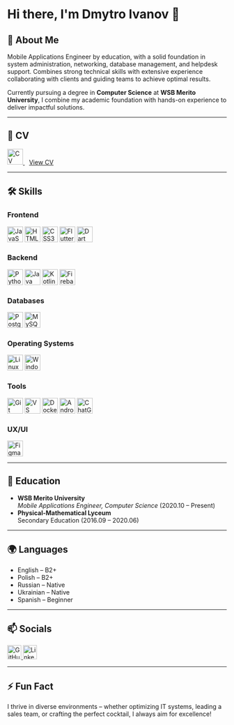 # Hi there, I'm Dmytro Ivanov 👋

## 🚀 About Me

Mobile Applications Engineer by education, with a solid foundation in system administration, networking, database management, and helpdesk support. Combines strong technical skills with extensive experience collaborating with clients and guiding teams to achieve optimal results.

Currently pursuing a degree in **Computer Science** at **WSB Merito University**, I combine my academic foundation with hands-on experience to deliver impactful solutions.

---

## 📝 CV

<p align="left">
<a href="https://whocodethis.github.io/resume/" target="_blank" rel="noreferrer">
<img src="https://img.icons8.com/?size=100&id=R9cokz2UAdyo&format=png&color=000000" width="36" height="36" alt="CV" />
</a>
<a href="https://whocodethis.github.io/resume/" target="_blank" rel="noreferrer" style="margin-left: 10px;">View CV</a>
</p>

---

## 🛠️ Skills

### **Frontend**
<p align="left">
<a href="https://developer.mozilla.org/en-US/docs/Web/JavaScript" target="_blank" rel="noreferrer"><img src="https://img.icons8.com/color/48/000000/javascript--v1.png" width="36" height="36" alt="JavaScript" /></a>
<a href="https://developer.mozilla.org/en-US/docs/Glossary/HTML5" target="_blank" rel="noreferrer"><img src="https://img.icons8.com/color/48/000000/html-5--v1.png" width="36" height="36" alt="HTML5" /></a>
<a href="https://www.w3.org/TR/CSS/#css" target="_blank" rel="noreferrer"><img src="https://img.icons8.com/color/48/000000/css3.png" width="36" height="36" alt="CSS3" /></a>
<a href="https://flutter.dev/" target="_blank" rel="noreferrer"><img src="https://img.icons8.com/color/48/000000/flutter.png" width="36" height="36" alt="Flutter" /></a>
<a href="https://dart.dev/" target="_blank" rel="noreferrer"><img src="https://img.icons8.com/color/48/000000/dart.png" width="36" height="36" alt="Dart" /></a>
</p>

### **Backend**
<p align="left">
<a href="https://www.python.org/" target="_blank" rel="noreferrer"><img src="https://img.icons8.com/color/48/000000/python--v1.png" width="36" height="36" alt="Python" /></a>
<a href="https://www.oracle.com/java/" target="_blank" rel="noreferrer"><img src="https://img.icons8.com/color/48/000000/java-coffee-cup-logo--v1.png" width="36" height="36" alt="Java" /></a>
<a href="https://kotlinlang.org/" target="_blank" rel="noreferrer"><img src="https://img.icons8.com/color/48/000000/kotlin.png" width="36" height="36" alt="Kotlin" /></a>
<a href="https://firebase.google.com/" target="_blank" rel="noreferrer"><img src="https://img.icons8.com/color/48/000000/firebase.png" width="36" height="36" alt="Firebase" /></a>
</p>

### **Databases**
<p align="left">
<a href="https://www.postgresql.org/" target="_blank" rel="noreferrer"><img src="https://img.icons8.com/?size=100&id=38561&format=png&color=000000" width="36" height="36" alt="PostgreSQL" /></a>
<a href="https://www.mysql.com/" target="_blank" rel="noreferrer"><img src="https://img.icons8.com/color/48/000000/mysql-logo.png" width="36" height="36" alt="MySQL" /></a>
</p>

### **Operating Systems**
<p align="left">
<a href="https://www.linux.org" target="_blank" rel="noreferrer"><img src="https://img.icons8.com/color/48/000000/linux.png" width="36" height="36" alt="Linux" /></a>
<a href="https://www.microsoft.com/en-us/windows" target="_blank" rel="noreferrer"><img src="https://img.icons8.com/color/48/000000/windows-10.png" width="36" height="36" alt="Windows" /></a>
</p>

### **Tools**
<p align="left">
<a href="https://git-scm.com/" target="_blank" rel="noreferrer"><img src="https://img.icons8.com/color/48/000000/git.png" width="36" height="36" alt="Git" /></a>
<a href="https://code.visualstudio.com/" target="_blank" rel="noreferrer"><img src="https://img.icons8.com/color/48/000000/visual-studio-code-2019.png" width="36" height="36" alt="VS Code" /></a>
<a href="https://www.docker.com/" target="_blank" rel="noreferrer"><img src="https://img.icons8.com/color/48/000000/docker.png" width="36" height="36" alt="Docker" /></a>
<a href="https://developer.android.com/studio" target="_blank" rel="noreferrer"><img src="https://img.icons8.com/color/48/000000/android-studio--v2.png" width="36" height="36" alt="Android Studio" /></a>
<a href="https://openai.com/chatgpt" target="_blank" rel="noreferrer"><img src="https://img.icons8.com/color/48/000000/chatgpt.png" width="36" height="36" alt="ChatGPT" /></a>
</p>

### **UX/UI**
<p align="left">
<a href="https://www.figma.com/" target="_blank" rel="noreferrer"><img src="https://img.icons8.com/color/48/000000/figma--v1.png" width="36" height="36" alt="Figma" /></a>
</p>

---

## 📘 Education

- **WSB Merito University**\
  *Mobile Applications Engineer, Computer Science* (2020.10 – Present)
- **Physical-Mathematical Lyceum**\
  Secondary Education (2016.09 – 2020.06)


---

## 🌍 Languages

- English – B2+
- Polish – B2+
- Russian – Native
- Ukrainian – Native
- Spanish – Beginner

---

## 📫 Socials

<p align="left">
<a href="https://github.com/WhoCodeThis" target="_blank" rel="noreferrer"> 
<img src="https://img.icons8.com/?size=100&id=AZOZNnY73haj&format=png&color=000000" width="32" height="32" alt="GitHub" />
</a> 
<a href="https://www.linkedin.com/in/whocodethis" target="_blank" rel="noreferrer"> 
<img src="https://img.icons8.com/ios-filled/50/0072b1/linkedin.png" width="32" height="32" alt="LinkedIn" />
</a>
</p>

---

## ⚡ Fun Fact

I thrive in diverse environments – whether optimizing IT systems, leading a sales team, or crafting the perfect cocktail, I always aim for excellence!
